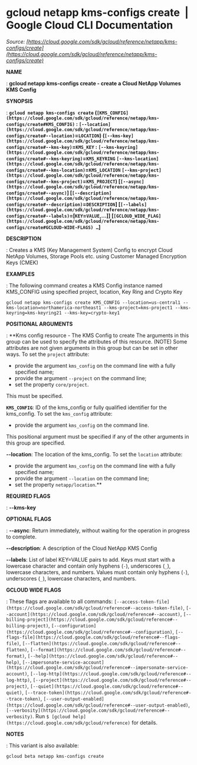 # gcloud netapp kms-configs create  |  Google Cloud CLI Documentation

*Source: [https://cloud.google.com/sdk/gcloud/reference/netapp/kms-configs/create](https://cloud.google.com/sdk/gcloud/reference/netapp/kms-configs/create)*

**NAME**

: **gcloud netapp kms-configs create - create a Cloud NetApp Volumes KMS Config**

**SYNOPSIS**

: **`gcloud netapp kms-configs create` (`[KMS_CONFIG](https://cloud.google.com/sdk/gcloud/reference/netapp/kms-configs/create#KMS_CONFIG)` : `[--location](https://cloud.google.com/sdk/gcloud/reference/netapp/kms-configs/create#--location)`=`LOCATION`) (`[--kms-key](https://cloud.google.com/sdk/gcloud/reference/netapp/kms-configs/create#--kms-key)`=`KMS_KEY` : `[--kms-keyring](https://cloud.google.com/sdk/gcloud/reference/netapp/kms-configs/create#--kms-keyring)`=`KMS_KEYRING` `[--kms-location](https://cloud.google.com/sdk/gcloud/reference/netapp/kms-configs/create#--kms-location)`=`KMS_LOCATION` `[--kms-project](https://cloud.google.com/sdk/gcloud/reference/netapp/kms-configs/create#--kms-project)`=`KMS_PROJECT`) [`[--async](https://cloud.google.com/sdk/gcloud/reference/netapp/kms-configs/create#--async)`] [`[--description](https://cloud.google.com/sdk/gcloud/reference/netapp/kms-configs/create#--description)`=`DESCRIPTION`] [`[--labels](https://cloud.google.com/sdk/gcloud/reference/netapp/kms-configs/create#--labels)`=[`KEY`=`VALUE`,…]] [`[GCLOUD_WIDE_FLAG](https://cloud.google.com/sdk/gcloud/reference/netapp/kms-configs/create#GCLOUD-WIDE-FLAGS) …`]**

**DESCRIPTION**

: Creates a KMS (Key Management System) Config to encrypt Cloud NetApp Volumes,
Storage Pools etc. using Customer Managed Encryption Keys (CMEK)

**EXAMPLES**

: The following command creates a KMS Config instance named KMS_CONFIG using
specified project, location, Key Ring and Crypto Key

```
gcloud netapp kms-configs create KMS_CONFIG --location=us-central1 --kms-location=northamerica-northeast1 --kms-project=kms-project1 --kms-keyring=kms-keyring21 --kms-key=crypto-key1
```

**POSITIONAL ARGUMENTS**

: **Kms config resource - The KMS Config to create The arguments in this group can
be used to specify the attributes of this resource. (NOTE) Some attributes are
not given arguments in this group but can be set in other ways.
To set the `project` attribute:

- provide the argument `kms_config` on the command line with a fully
specified name;
- provide the argument `--project` on the command line;
- set the property `core/project`.

This must be specified.

**`KMS_CONFIG`**:
ID of the kms_config or fully qualified identifier for the kms_config.
To set the `kms_config` attribute:

- provide the argument `kms_config` on the command line.

This positional argument must be specified if any of the other arguments in this
group are specified.

**--location**:
The location of the kms_config.
To set the `location` attribute:

- provide the argument `kms_config` on the command line with a fully
specified name;
- provide the argument `--location` on the command line;
- set the property `netapp/location`.**

**REQUIRED FLAGS**

: **--kms-key**

**OPTIONAL FLAGS**

: **--async**:
Return immediately, without waiting for the operation in progress to complete.

**--description**:
A description of the Cloud NetApp KMS Config

**--labels**:
List of label KEY=VALUE pairs to add.
Keys must start with a lowercase character and contain only hyphens
(`-`), underscores (`_`), lowercase characters, and
numbers. Values must contain only hyphens (`-`), underscores
(`_`), lowercase characters, and numbers.

**GCLOUD WIDE FLAGS**

: These flags are available to all commands: `[--access-token-file](https://cloud.google.com/sdk/gcloud/reference#--access-token-file)`,
`[--account](https://cloud.google.com/sdk/gcloud/reference#--account)`, `[--billing-project](https://cloud.google.com/sdk/gcloud/reference#--billing-project)`,
`[--configuration](https://cloud.google.com/sdk/gcloud/reference#--configuration)`,
`[--flags-file](https://cloud.google.com/sdk/gcloud/reference#--flags-file)`,
`[--flatten](https://cloud.google.com/sdk/gcloud/reference#--flatten)`, `[--format](https://cloud.google.com/sdk/gcloud/reference#--format)`, `[--help](https://cloud.google.com/sdk/gcloud/reference#--help)`, `[--impersonate-service-account](https://cloud.google.com/sdk/gcloud/reference#--impersonate-service-account)`,
`[--log-http](https://cloud.google.com/sdk/gcloud/reference#--log-http)`,
`[--project](https://cloud.google.com/sdk/gcloud/reference#--project)`, `[--quiet](https://cloud.google.com/sdk/gcloud/reference#--quiet)`, `[--trace-token](https://cloud.google.com/sdk/gcloud/reference#--trace-token)`, `[--user-output-enabled](https://cloud.google.com/sdk/gcloud/reference#--user-output-enabled)`,
`[--verbosity](https://cloud.google.com/sdk/gcloud/reference#--verbosity)`.
Run `$ [gcloud help](https://cloud.google.com/sdk/gcloud/reference)` for details.

**NOTES**

: This variant is also available:

```
gcloud beta netapp kms-configs create
```